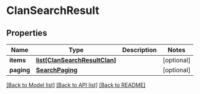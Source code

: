 # ClanSearchResult

## Properties
Name | Type | Description | Notes
------------ | ------------- | ------------- | -------------
**items** | [**list[ClanSearchResultClan]**](ClanSearchResultClan.md) |  | [optional] 
**paging** | [**SearchPaging**](SearchPaging.md) |  | [optional] 

[[Back to Model list]](../README.md#documentation-for-models) [[Back to API list]](../README.md#documentation-for-api-endpoints) [[Back to README]](../README.md)

